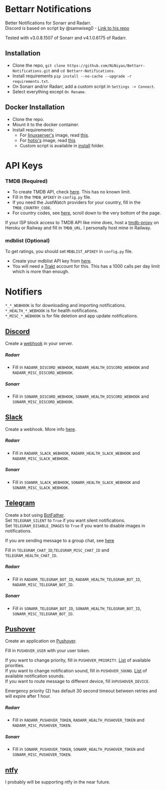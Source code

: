 # Bettarr Notifications

Better Notifications for Sonarr and Radarr. \
Discord is based on script by @samwiseg0 - [Link to his repo](https://github.com/samwiseg0/better-discord-notifications)

Tested with v3.0.8.1507 of Sonarr and v4.1.0.6175 of Radarr.

## Installation

- Clone the repo, `git clone https://github.com/NiNiyas/Bettarr-Notifications.git` and `cd Bettarr-Notifications`.
- Install requirements `pip install --no-cache --upgrade -r requirements.txt`.
- On Sonarr and/or Radarr, add a custom script in `Settings -> Connect`.
- Select everything except `On Rename`.

## Docker Installation

- Clone the repo.
- Mount it to the docker container.
- Install requirements:
    - For [linuxserver's](https://linuxserver.io/) image,
      read [this](https://www.linuxserver.io/blog/2019-09-14-customizing-our-containers).
    - For [hotio's](https://hotio.dev/) image, read [this](https://hotio.dev/faq/#guides)
    - Custom script is available in [install](https://github.com/NiNiyas/Bettarr-Notifications/tree/master/src/install)
      folder.

# API Keys

### TMDB (Required)

- To create TMDB API, check [here](https://www.themoviedb.org/settings/api). This has no known limit.
- Fill in the `TMDB_APIKEY` in `config.py` file.
- If you need the JustWatch providers for your country, fill in the `TMDB_COUNTRY_CODE`.
- For country codes, see [here](https://www.justwatch.com/), scroll down to the very bottom of the page.

If your ISP block access to TMDB API like mine does, host a [tmdb-proxy](https://github.com/chervontsev/tmdb-proxy) on
Heroku or Railway and fill in `TMDB_URL`. I personally host mine in Railway.

### mdblist (Optional)

To get ratings, you should set `MDBLIST_APIKEY` in `config.py` file.

- Create your mdblist API key from [here](https://mdblist.com/).
- You will need a [Trakt](https://trakt.tv) account for this. This has a 1000 calls per day limit which is more than
  enough.

# Notifiers

`*_*_WEBHOOK` is for downloading and importing notifications. \
`*_HEALTH_*_WEBHOOK` is for health notifications. \
`*_MISC_*_WEBHOOK` is for file deletion and app update notifications.

## [Discord](https://discord.com/)

Create a [webhook](https://support.discord.com/hc/en-us/articles/228383668-Intro-to-Webhooks) in your server.

##### Radarr

- Fill in `RADARR_DISCORD_WEBHOOK`, `RADARR_HEALTH_DISCORD_WEBHOOK` and `RADARR_MISC_DISCORD_WEBHOOK`.

##### Sonarr

- Fill in `SONARR_DISCORD_WEBHOOK`, `SONARR_HEALTH_DISCORD_WEBHOOK` and `SONARR_MISC_DISCORD_WEBHOOK`.

## [Slack](https://slack.com)

Create a webhook. More info [here](https://api.slack.com/messaging/webhooks#create_a_webhook).

##### Radarr

- Fill in `RADARR_SLACK_WEBHOOK`, `RADARR_HEALTH_SLACK_WEBHOOK` and `RADARR_MISC_SLACK_WEBHOOK`.

##### Sonarr

- Fill in `SOANRR_SLACK_WEBHOOK`, `SONARR_HEALTH_SLACK_WEBHOOK` and `SONARR_MISC_SLACK_WEBHOOK`.

## [Telegram](https://telegram.org/)

Create a bot using [BotFather](https://t.me/botfather). \
Set `TELEGRAM_SILENT` to `True` if you want silent notifications. \
Set `TELEGRAM_DISABLE_IMAGES` to `True` if you want to disable images in notifications.

If you are sending message to a group chat,
see [here](https://stackoverflow.com/questions/32423837/telegram-bot-how-to-get-a-group-chat-id)

Fill in `TELEGRAM_CHAT_ID`,`TELEGRAM_MISC_CHAT_ID` and `TELEGRAM_HEALTH_CHAT_ID`.

##### Radarr

- Fill in `RADARR_TELEGRAM_BOT_ID`, `RADARR_HEALTH_TELEGRAM_BOT_ID`, `RADARR_MISC_TELEGRAM_BOT_ID`.

##### Sonarr

- Fill in `SONARR_TELEGRAM_BOT_ID`, `SONARR_HEALTH_TELEGRAM_BOT_ID`, `SONARR_MISC_TELEGRAM_BOT_ID`.

## [Pushover](https://pushover.net)

Create an application on [Pushover](https://pushover.net).

Fill in `PUSHOVER_USER` with your user token.

If you want to change priority, fill in `PUSHOVER_PRIORITY`. [List](https://pushover.net/api#priority) of available
priorities.\
If you want to change notification sound, fill in `PUSHOVER_SOUND`. [List](https://pushover.net/api#sounds) of available
notification sounds.\
If you want to route message to different device, fill in`PUSHOVER_DEVICE`.

Emergency priority (2) has default 30 second timeout between retries and will expire after 1 hour.

##### Radarr

- Fill in `RADARR_PUSHOVER_TOKEN`, `RADARR_HEALTH_PUSHOVER_TOKEN` and `RADARR_MISC_PUSHOVER_TOKEN`.

##### Sonarr

- Fill in `SONARR_PUSHOVER_TOKEN`, `SONARR_HEALTH_PUSHOVER_TOKEN` and `SONARR_MISC_PUSHOVER_TOKEN`.

## [ntfy](https://ntfy.sh)

I probably will be supporting ntfy in the near future.